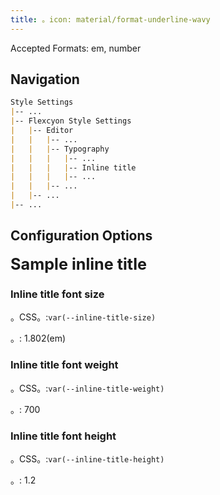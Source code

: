 ```yaml
---
title: 。icon: material/format-underline-wavy
---
```


Accepted Formats: em, number

## Navigation

```md
Style Settings
|-- ...
|-- Flexcyon Style Settings
|   |-- Editor
|   |   |-- ...
|   |   |-- Typography
|   |   |   |-- ...
|   |   |   |-- Inline title
|   |   |   |-- ...
|   |   |-- ...
|   |-- ...
|-- ...
```

## Configuration Options

<span style="font-size: 1.802em; font-weight: 700; line-height: 1.2;">
Sample inline title</span>

### Inline title font size

。CSS。:`var(--inline-title-size)`

。: 1.802(em)

### Inline title font weight

。CSS。:`var(--inline-title-weight)`

。: 700

### Inline title font height

。CSS。:`var(--inline-title-height)`

。: 1.2

